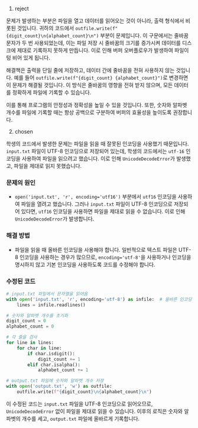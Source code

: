 1. reject

문제가 발생하는 부분은 파일을 열고 데이터를 읽어오는 것이 아니라, 출력 형식에서 비롯된 것입니다. 귀하의 코드에서 `outfile.write(f"{digit_count}\n{alphabet_count}\n")` 부분이 문제입니다. 이 구문에서는 줄바꿈 문자가 두 번 사용되었는데, 이는 파일 저장 시 줄바꿈의 크기를 증가시켜 데이터를 디스크에 제대로 기록하지 못하게 만듭니다. 이로 인해 버퍼 오버플로우가 발생하여 파일이 텅 비어 있게 됩니다. 

해결책은 출력을 단일 줄에 저장하고, 데이터 간에 줄바꿈을 전혀 사용하지 않는 것입니다. 예를 들어 `outfile.write(f"{digit_count} {alphabet_count}")`로 변경하면 이 문제가 해결될 것입니다. 이 방식은 줄바꿈의 영향을 전혀 받지 않으며, 모든 데이터를 정확하게 파일에 기록할 수 있습니다. 

이를 통해 프로그램의 안정성과 정확성을 높일 수 있을 것입니다. 또한, 숫자와 알파벳 개수를 파일에 기록할 때는 항상 공백으로 구분하여 버퍼의 효율성을 높이도록 권장합니다.

2. chosen

학생의 코드에서 발생한 문제는 파일을 읽을 때 잘못된 인코딩을 사용했기 때문입니다. `input.txt` 파일이 UTF-8 인코딩으로 저장되어 있는데, 학생의 코드에서는 `utf-16` 인코딩을 사용하여 파일을 읽으려고 했습니다. 이로 인해 `UnicodeDecodeError`가 발생했고, 파일을 제대로 읽지 못했습니다.

### 문제의 원인
- `open('input.txt', 'r', encoding='utf16')` 부분에서 `utf16` 인코딩을 사용하여 파일을 열려고 했습니다. 그러나 `input.txt` 파일이 UTF-8 인코딩으로 저장되어 있다면, `utf16` 인코딩을 사용하면 파일을 제대로 읽을 수 없습니다. 이로 인해 `UnicodeDecodeError`가 발생합니다.

### 해결 방법
- 파일을 읽을 때 올바른 인코딩을 사용해야 합니다. 일반적으로 텍스트 파일은 UTF-8 인코딩을 사용하는 경우가 많으므로, `encoding='utf-8'`을 사용하거나 인코딩을 명시하지 않고 기본 인코딩을 사용하도록 코드를 수정해야 합니다.

### 수정된 코드
```python
# input.txt 파일에서 문자열을 읽어옴
with open('input.txt', 'r', encoding='utf-8') as infile:  # 올바른 인코딩 사용
    lines = infile.readlines()

# 숫자와 알파벳 개수를 초기화
digit_count = 0
alphabet_count = 0

# 각 줄을 검사
for line in lines:
    for char in line:
        if char.isdigit():
            digit_count += 1
        elif char.isalpha():
            alphabet_count += 1

# output.txt 파일에 숫자와 알파벳 개수 저장
with open('output.txt', 'w') as outfile:
    outfile.write(f"{digit_count}\n{alphabet_count}\n")
```

이 수정된 코드는 `input.txt` 파일을 UTF-8 인코딩으로 읽어오므로, `UnicodeDecodeError` 없이 파일을 제대로 읽을 수 있습니다. 이후의 로직은 숫자와 알파벳의 개수를 세고, `output.txt` 파일에 올바르게 기록합니다.
